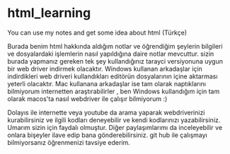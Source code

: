 # html_learning
You can use my notes and get some idea about html (Türkçe)

Burada benim html hakkında aldığım notlar ve öğrendiğim şeylerin bilgileri ve dosyalardaki işlemlerin nasıl yapıldığına daire notlar mevcuttur.
sizin burada yapmanız gereken tek şey kullandığınız tarayci versiyonuna uygun bir web driver indirmek olacaktır. Windows kullanan arkadaşlar için
indirdikleri web driveri kullandıkları editörün dosyalarının içine aktarması yeterli olacaktır. Mac kullanana arkadaşlar ise tam olarak naptıklarını
bilmiyorum internetten araştırabilirler , ben Windows kullandığım için tam olarak macos'ta nasıl webdriver ile çalışır bilmiyorum :)


Dolayıs ile internette veya youtube da arama yaparak webdriverinizi kurabilirsiniz ve ilgili kodları deneyebilir ve kendi kodlarınızı yazabilirsiniz.
Umarım sizin için faydalı olmuştur. Diğer paylaşımlarımı da inceleyebilir ve onlara bişeyler ilave edip bana gönderebilirsiniz. git hub ile çalışmayı
bilmiyorsanız öğrenmenizi tavsiye ederim.

